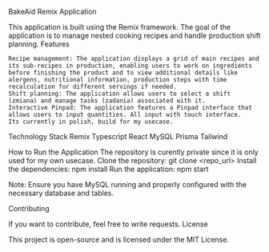 BakeAid Remix Application

This application is built using the Remix framework. The goal of the application is to manage nested cooking recipes and handle production shift planning.
Features

    Recipe management: The application displays a grid of main recipes and its sub-recipes in production, enabling users to work on ingredients before finishing the product and to view additional details like alergens, nutritional information, production steps with time recalculation for different servings if needed.
    Shift planning: The application allows users to select a shift (zmiana) and manage tasks (zadania) associated with it.
    Interactive Pinpad: The application features a Pinpad interface that allows users to input quantities. All input with touch interface. 
    Its currently in polish, build for my usecase.

Technology Stack
    Remix 
    Typescript
    React
    MySQL
    Prisma
    Tailwind
    
How to Run the Application
 The repository is curently private since it is only used for my own usecase.
    Clone the repository: git clone <repo_url>
    Install the dependencies: npm install
    Run the application: npm start

Note: Ensure you have MySQL running and properly configured with the necessary database and tables.

Contributing 

If you want to contribute, feel free to write requests.
License

This project is open-source and is licensed under the MIT License.
